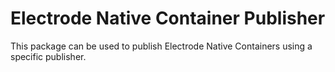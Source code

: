 # Electrode Native Container Publisher

This package can be used to publish Electrode Native Containers using a specific publisher.
